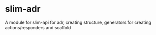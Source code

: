 # slim-adr
A module for slim-api for adr, creating structure, generators for creating actions/responders and scaffold
